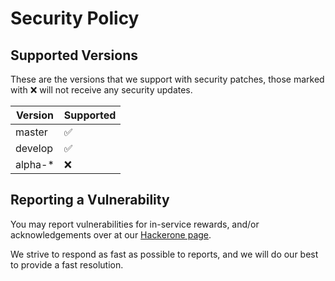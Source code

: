 # Security Policy

## Supported Versions

These are the versions that we support with security patches, those marked with :x: will not receive any security updates.

| Version | Supported          |
| ------- | ------------------ |
| master  | :white_check_mark: |
| develop | :white_check_mark: |
| alpha-* | :x:                |

## Reporting a Vulnerability

You may report vulnerabilities for in-service rewards, and/or acknowledgements over at our [Hackerone page](https://hackerone.com/ratelimited).

We strive to respond as fast as possible to reports, and we will do our best to provide a fast resolution.
